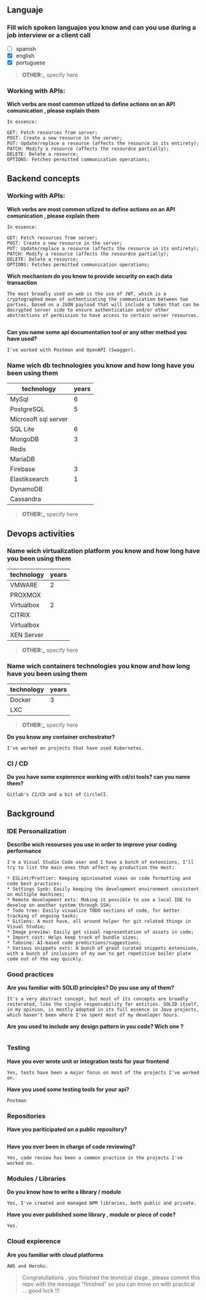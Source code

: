 ## Languaje
### Fill  wich spoken languajes you know and can you use during a job interview or a client call

 - [ ] spanish   
 - [x] english   
 - [x] portuguese
 
> **OTHER:_**  specify here


### Working with APIs:
**Wich verbs are most common utlized to define actions on an API comunication , please explain them**
```
In essence:

GET: Fetch resources from server;
POST: Create a new resource in the server;
PUT: Update/replace a resource (affects the resource in its entirety);
PATCH: Modify a resource (affects the resourdce partially);
DELETE: Delete a resource;
OPTIONS: Fetches permitted communication operations;

```

## Backend concepts

### Working with APIs:
**Wich verbs are most common utlized to define actions on an API comunication , please explain them**
```
In essence:

GET: Fetch resources from server;
POST: Create a new resource in the server;
PUT: Update/replace a resource (affects the resource in its entirety);
PATCH: Modify a resource (affects the resourdce partially);
DELETE: Delete a resource;
OPTIONS: Fetches permitted communication operations;
```
**Wich mechanism do you know to provide security on each data transaction**
```
The most broadly used on web is the use of JWT, which is a cryptographed mean of authenticating the communication between two parties, based on a JSON payload that will include a token that can be decrypted server side to ensure authentication and/or other abstractions of permission to have access to certain server resources.


```
**Can you name some api documentation tool or any other method you have used?**
```
I've worked with Postman and OpenAPI (Swagger).
```

### Name wich db technologies you know and how long have you been using them
| technology | years |
|------------|-------|
| MySql        |   6   |
| PostgreSQL      |   5    |
| Microsoft sql server    |       |
| SQL Lite    |   6    |
| MongoDB    |   3    |
| Redis    |       |
| MariaDB    |       |
| Firebase    |   3    |
| Elastiksearch    |   1   |
| DynamoDB    |       |
| Cassandra    |       |

> **OTHER:_**  specify here


## Devops activities

### Name wich virtualization platform you know and how long have you been using them

| technology | years |
|------------|-------|
| VMWARE    |   2    |
| PROXMOX    |       |
| Virtualbox    |   2    |
| CITRIX    |       |
| Virtualbox    |       |
| XEN Server    |       |

> **OTHER:_**  specify here


### Name wich containers technologies you know and how long have you been using them

| technology | years |
|------------|-------|
| Docker    |   3    |
| LXC    |       |

> **OTHER:_**  specify here

**Do you know any container orchestrator?**
```
I've worked on projects that have used Kubernetes.
```

### CI / CD

**Do you have some expierence working with cd/ci tools? can you name them?**
```
Gitlab's CI/CD and a bit of CircleCI.
```

## Background


### IDE Personalization
**Describe wich resourses you use in order to improve your coding performance**
```
I'm a Visual Studio Code user and I have a bunch of extensions, I'll try to list the main ones that affect my production the most:

* ESLint/Prettier: Keeping opinionated views on code formatting and code best practices;
* Settings Synb: Easily keeping the development environment consistent on multiple machines;
* Remote development exts: Making it possible to use a local IDE to develop on another system through SSH;
* Todo tree: Easily visualize TODO sections of code, for better tracking of ongoing tasks;
* Gitlens: A must have, all around helper for git related things in Visual Studio;
* Image preview: Easily get visual representation of assets in code;
* Import cost: Helps keep track of bundle sizes;
* Tabnine: AI-based code predictions/suggestions;
* Various snippets exts: A bunch of great curated snippets extensions, with a bunch of inclusions of my own to get repetitive boiler plate code out of the way quickly.
```

### Good practices
**Are you familiar with SOLID principles? Do you use any of them?**
```
It's a very abstract concept, but most of its concepts are broadly reiterated, like the single responsability for entities. SOLID itself, in my opinion, is mostly adopted in its full essence in Java projects, which haven't been where I've spent most of my developer hours.
```
**Are you used to include any design pattern in you code? Wich one ?** 
```
```
### Testing
**Have you ever wrote unit or integration tests for your frontend**
```
Yes, tests have been a major focus on most of the projects I've worked on.
```
**Have you used some testing tools for your api?**
```
Postman
```


### Repositories
**Have you pariticipated on a public repository?**
```

```
**Have you ever been in charge of code reviewing?**
```
Yes, code review has been a common practice in the projects I've worked on.
```

### Modules / Libraries
**Do you know how to write a library / module**
```
Yes, I've created and managed NPM libraries, both public and private.
```
**Have you ever published some library , module or piece of code?**
```
Yes.
```

### Cloud expierence
**Are you familiar with cloud platforms**
```
AWS and Heroku.
```

> Congratullations , you finished the teoroical stage , please commit this repo with the message "finished" so you can move on with practical ... good luck !!!


